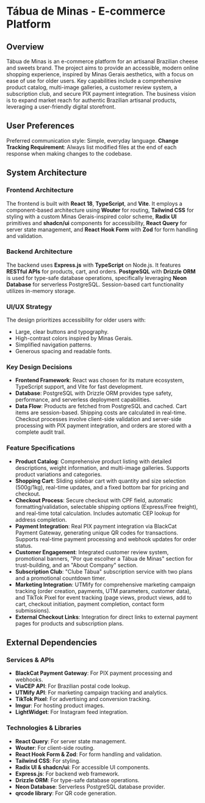 # Tábua de Minas - E-commerce Platform

## Overview
Tábua de Minas is an e-commerce platform for an artisanal Brazilian cheese and sweets brand. The project aims to provide an accessible, modern online shopping experience, inspired by Minas Gerais aesthetics, with a focus on ease of use for older users. Key capabilities include a comprehensive product catalog, multi-image galleries, a customer review system, a subscription club, and secure PIX payment integration. The business vision is to expand market reach for authentic Brazilian artisanal products, leveraging a user-friendly digital storefront.

## User Preferences
Preferred communication style: Simple, everyday language.
**Change Tracking Requirement**: Always list modified files at the end of each response when making changes to the codebase.

## System Architecture

### Frontend Architecture
The frontend is built with **React 18**, **TypeScript**, and **Vite**. It employs a component-based architecture using **Wouter** for routing, **Tailwind CSS** for styling with a custom Minas Gerais-inspired color scheme, **Radix UI** primitives and **shadcn/ui** components for accessibility, **React Query** for server state management, and **React Hook Form** with **Zod** for form handling and validation.

### Backend Architecture
The backend uses **Express.js** with **TypeScript** on Node.js. It features **RESTful APIs** for products, cart, and orders. **PostgreSQL** with **Drizzle ORM** is used for type-safe database operations, specifically leveraging **Neon Database** for serverless PostgreSQL. Session-based cart functionality utilizes in-memory storage.

### UI/UX Strategy
The design prioritizes accessibility for older users with:
- Large, clear buttons and typography.
- High-contrast colors inspired by Minas Gerais.
- Simplified navigation patterns.
- Generous spacing and readable fonts.

### Key Design Decisions
- **Frontend Framework**: React was chosen for its mature ecosystem, TypeScript support, and Vite for fast development.
- **Database**: PostgreSQL with Drizzle ORM provides type safety, performance, and serverless deployment capabilities.
- **Data Flow**: Products are fetched from PostgreSQL and cached. Cart items are session-based. Shipping costs are calculated in real-time. Checkout processes involve client-side validation and server-side processing with PIX payment integration, and orders are stored with a complete audit trail.

### Feature Specifications
- **Product Catalog**: Comprehensive product listing with detailed descriptions, weight information, and multi-image galleries. Supports product variations and categories.
- **Shopping Cart**: Sliding sidebar cart with quantity and size selection (500g/1kg), real-time updates, and a fixed bottom bar for pricing and checkout.
- **Checkout Process**: Secure checkout with CPF field, automatic formatting/validation, selectable shipping options (Express/Free freight), and real-time total calculation. Includes automatic CEP lookup for address completion.
- **Payment Integration**: Real PIX payment integration via BlackCat Payment Gateway, generating unique QR codes for transactions. Supports real-time payment processing and webhook updates for order status.
- **Customer Engagement**: Integrated customer review system, promotional banners, "Por que escolher a Tábua de Minas" section for trust-building, and an "About Company" section.
- **Subscription Club**: "Clube Tábua" subscription service with two plans and a promotional countdown timer.
- **Marketing Integration**: UTMify for comprehensive marketing campaign tracking (order creation, payments, UTM parameters, customer data), and TikTok Pixel for event tracking (page views, product views, add to cart, checkout initiation, payment completion, contact form submissions).
- **External Checkout Links**: Integration for direct links to external payment pages for products and subscription plans.

## External Dependencies

### Services & APIs
- **BlackCat Payment Gateway**: For PIX payment processing and webhooks.
- **ViaCEP API**: For Brazilian postal code lookup.
- **UTMify API**: For marketing campaign tracking and analytics.
- **TikTok Pixel**: For advertising and conversion tracking.
- **Imgur**: For hosting product images.
- **LightWidget**: For Instagram feed integration.

### Technologies & Libraries
- **React Query**: For server state management.
- **Wouter**: For client-side routing.
- **React Hook Form & Zod**: For form handling and validation.
- **Tailwind CSS**: For styling.
- **Radix UI & shadcn/ui**: For accessible UI components.
- **Express.js**: For backend web framework.
- **Drizzle ORM**: For type-safe database operations.
- **Neon Database**: Serverless PostgreSQL database provider.
- **qrcode library**: For QR code generation.